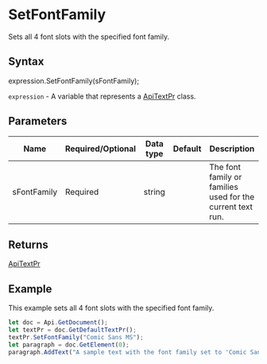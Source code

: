 # SetFontFamily

Sets all 4 font slots with the specified font family.

## Syntax

expression.SetFontFamily(sFontFamily);

`expression` - A variable that represents a [ApiTextPr](../ApiTextPr.md) class.

## Parameters

| **Name** | **Required/Optional** | **Data type** | **Default** | **Description** |
| ------------- | ------------- | ------------- | ------------- | ------------- |
| sFontFamily | Required | string |  | The font family or families used for the current text run. |

## Returns

[ApiTextPr](../../ApiTextPr/ApiTextPr.md)

## Example

This example sets all 4 font slots with the specified font family.

```javascript
let doc = Api.GetDocument();
let textPr = doc.GetDefaultTextPr();
textPr.SetFontFamily("Comic Sans MS");
let paragraph = doc.GetElement(0);
paragraph.AddText("A sample text with the font family set to 'Comic Sans MS' using the text properties.");
```
